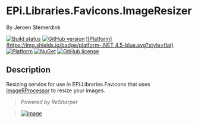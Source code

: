 # EPi.Libraries.Favicons.ImageResizer

By Jeroen Stemerdink

[![Build status](https://ci.appveyor.com/api/projects/status/cfp88oa4mh8h2fci?svg=true)](https://ci.appveyor.com/project/jstemerdink/epi-libraries-favicons)
[![GitHub version](https://badge.fury.io/gh/jstemerdink%2FEPi.Libraries.Favicons.ImageResizer.svg)](http://badge.fury.io/gh/jstemerdink%2FEPi.Libraries.Favicons.ImageResizer)
[![Platform](https://img.shields.io/badge/platform-.NET 4.5-blue.svg?style=flat)](https://msdn.microsoft.com/en-us/library/w0x726c2%28v=vs.110%29.aspx)
[![Platform](https://img.shields.io/badge/EPiServer-%2010.0-orange.svg?style=flat)](http://world.episerver.com/cms/)
[![NuGet](https://img.shields.io/badge/NuGet-Release-blue.svg)](http://nuget.episerver.com/en/OtherPages/Package/?packageId=EPi.Libraries.Favicons.ImageResizer)
[![GitHub license](https://img.shields.io/badge/license-MIT%20license-blue.svg?style=flat)](LICENSE)

## Description

Resizing service for use in EPi.Libraries.Favicons that uses [ImageRProcessor](http://imageprocessor.org) to resize your images.


> *Powered by ReSharper*

> [![image](http://resources.jetbrains.com/assets/media/open-graph/jetbrains_250x250.png)](http://jetbrains.com)

